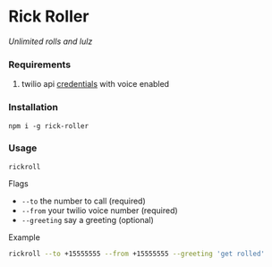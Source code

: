 
# Rick Roller

*Unlimited rolls and lulz*

### Requirements

1. twilio api [credentials](https://www.twilio.com/try-twilio) with voice enabled

### Installation

`npm i -g rick-roller`

### Usage

`rickroll`

Flags

- `--to` the number to call (required)
- `--from` your twilio voice number (required)
- `--greeting` say a greeting (optional)

Example

```bash
rickroll --to +15555555 --from +15555555 --greeting 'get rolled'
```

